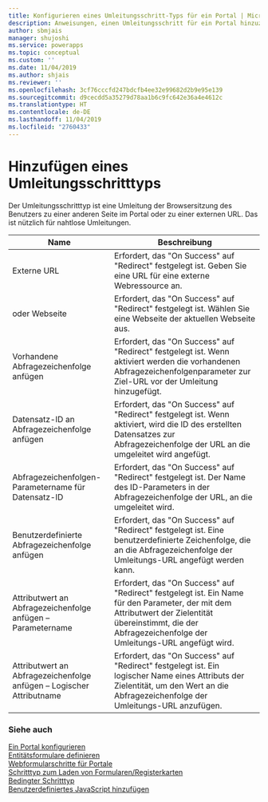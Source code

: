 ```yaml
---
title: Konfigurieren eines Umleitungsschritt-Typs für ein Portal | MicrosoftDocs
description: Anweisungen, einen Umleitungsschritt für ein Portal hinzuzufügen und zu konfigurieren.
author: sbmjais
manager: shujoshi
ms.service: powerapps
ms.topic: conceptual
ms.custom: ''
ms.date: 11/04/2019
ms.author: shjais
ms.reviewer: ''
ms.openlocfilehash: 3cf76cccfd247bdcfb4ee32e99682d2b9e95e139
ms.sourcegitcommit: d9cecdd5a35279d78aa1b6c9fc642e36a4e4612c
ms.translationtype: HT
ms.contentlocale: de-DE
ms.lasthandoff: 11/04/2019
ms.locfileid: "2760433"
---
```

# <a name="add-a-redirect-step-type"></a>Hinzufügen eines Umleitungsschritttyps

Der Umleitungsschritttyp ist eine Umleitung der Browsersitzung des Benutzers zu einer anderen Seite im Portal oder zu einer externen URL. Das ist nützlich für nahtlose Umleitungen.

| Name                                                            | Beschreibung                                                                                                                                                                                  |
|-----------------------------------------------------------------|----------------------------------------------------------------------------------------------------------------------------------------------------------------------------------------------|
| Externe URL                                                    | Erfordert, das "On Success" auf "Redirect" festgelegt ist. Geben Sie eine URL für eine externe Webressource an.                                                                                                       |
| oder Webseite                                                     | Erfordert, das "On Success" auf "Redirect" festgelegt ist. Wählen Sie eine Webseite der aktuellen Webseite aus.                                                                                                             |
| Vorhandene Abfragezeichenfolge anfügen                                    | Erfordert, das "On Success" auf "Redirect" festgelegt ist. Wenn aktiviert werden die vorhandenen Abfragezeichenfolgenparameter zur Ziel-URL vor der Umleitung hinzugefügt.                                                 |
| Datensatz-ID an Abfragezeichenfolge anfügen                                | Erfordert, das "On Success" auf "Redirect" festgelegt ist. Wenn aktiviert, wird die ID des erstellten Datensatzes zur Abfragezeichenfolge der URL an die umgeleitet wird angefügt.                                               |
| Abfragezeichenfolgen-Parametername für Datensatz-ID                           | Erfordert, das "On Success" auf "Redirect" festgelegt ist. Der Name des ID-Parameters in der Abfragezeichenfolge der URL, an die umgeleitet wird.                                                                        |
| Benutzerdefinierte Abfragezeichenfolge anfügen                                      | Erfordert, das "On Success" auf "Redirect" festgelegt ist. Eine benutzerdefinierte Zeichenfolge, die an die Abfragezeichenfolge der Umleitungs-URL angefügt werden kann.                                                                  |
| Attributwert an Abfragezeichenfolge anfügen – Parametername         | Erfordert, das "On Success" auf "Redirect" festgelegt ist. Ein Name für den Parameter, der mit dem Attributwert der Zielentität übereinstimmt, die der Abfragezeichenfolge der Umleitungs-URL angefügt wird. |
| Attributwert an Abfragezeichenfolge anfügen – Logischer Attributname | Erfordert, das "On Success" auf "Redirect" festgelegt ist. Ein logischer Name eines Attributs der Zielentität, um den Wert an die Abfragezeichenfolge der Umleitungs-URL anzufügen.                            |

### <a name="see-also"></a>Siehe auch

[Ein Portal konfigurieren](configure-portal.md)  
[Entitätsformulare definieren](entity-forms.md)  
[Webformularschritte für Portale](web-form-steps.md)  
[Schritttyp zum Laden von Formularen/Registerkarten](load-form-step.md)  
[Bedingter Schritttyp](add-conditional-step.md)  
[Benutzerdefiniertes JavaScript hinzufügen](add-custom-javascript.md)  

